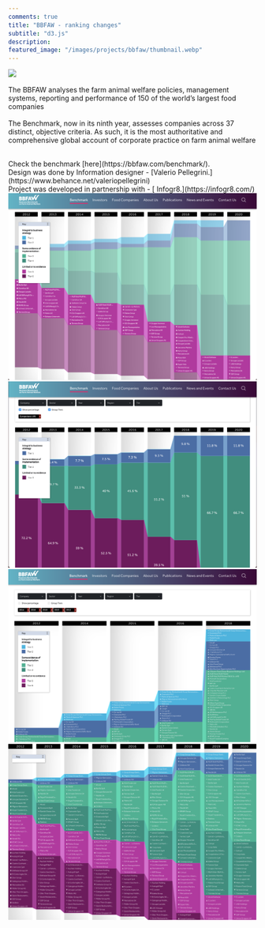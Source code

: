 ```yaml
---
comments: true
title: "BBFAW - ranking changes"
subtitle: "d3.js"
description:
featured_image: "/images/projects/bbfaw/thumbnail.webp"
---
```


![](/images/projects/bbfaw/preview.gif)

The BBFAW analyses the farm animal welfare policies, management systems, reporting and performance of 150 of the world’s largest food companies
<br/><br/>
The Benchmark, now in its ninth year, assesses companies across 37 distinct, objective criteria. As such, it is the most authoritative and comprehensive global account of corporate practice on farm animal welfare


<br/>
Check the benchmark [here](https://bbfaw.com/benchmark/).

<br/>
Design was done by  Information designer  - [Valerio Pellegrini.](https://www.behance.net/valeriopellegrini)


<br/>
Project was developed in partnership with  - [ Infogr8.](https://infogr8.com/)

<div class="gallery" data-columns="3">
	<img src="/images/projects/bbfaw/1.png">
	<img src="/images/projects/bbfaw/2.png">
	<img src="/images/projects/bbfaw/3.png">
  <img src="/images/projects/bbfaw/4.png">
  
</div>
